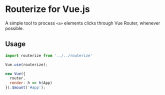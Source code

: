 # Routerize for Vue.js

A simple tool to process `<a>` elements clicks through Vue Router, whenever possible.

## Usage

```javascript
import routerize from '../../routerize'

Vue.use(routerize);

new Vue({
  router,
  render: h => h(App)
}).$mount('#app');
```
